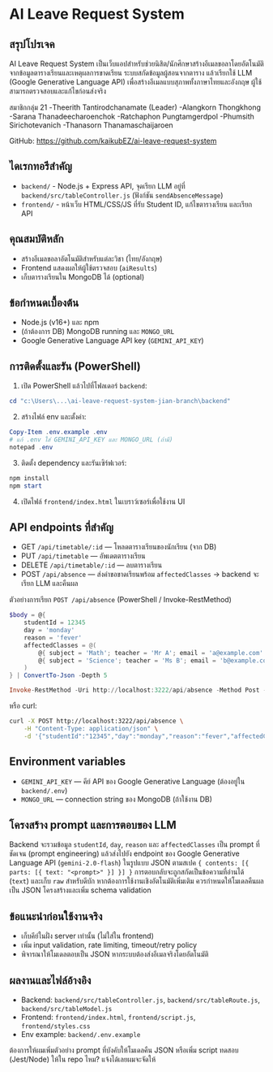 # AI Leave Request System

สรุปโปรเจค
-----------
AI Leave Request System เป็นเว็บแอปสำหรับช่วยนิสิต/นักศึกษาสร้างอีเมลขอลาโดยอัตโนมัติจากข้อมูลตารางเรียนและเหตุผลการขาดเรียน ระบบสกัดข้อมูลผู้สอนจากตาราง แล้วเรียกใช้ LLM (Google Generative Language API) เพื่อสร้างอีเมลแบบสุภาพทั้งภาษาไทยและอังกฤษ ผู้ใช้สามารถตรวจสอบและแก้ไขก่อนส่งจริง

สมาชิกกลุ่ม 21
-Theerith Tantirodchanamate (Leader)
-Alangkorn Thongkhong
-Sarana Thanadeecharoenchok
-Ratchaphon Pungtamgerdpol
-Phumsith Sirichotevanich
-Thanasorn Thanamaschaijaroen

GitHub: https://github.com/kaikubEZ/ai-leave-request-system

ไดเรกทอรีสำคัญ
-----------------
- `backend/` - Node.js + Express API, จุดเรียก LLM อยู่ที่ `backend/src/tableController.js` (ฟังก์ชัน `sendAbsenceMessage`) 
- `frontend/` - หน้าเว็บ HTML/CSS/JS ที่รับ Student ID, แก้ไขตารางเรียน และเรียก API

คุณสมบัติหลัก
----------------
- สร้างอีเมลขอลาอัตโนมัติสำหรับแต่ละวิชา (ไทย/อังกฤษ)
- Frontend แสดงผลให้ผู้ใช้ตรวจสอบ (`aiResults`)
- เก็บตารางเรียนใน MongoDB ได้ (optional)

ข้อกำหนดเบื้องต้น
-------------------
- Node.js (v16+) และ npm
- (ถ้าต้องการ DB) MongoDB running และ `MONGO_URL`
- Google Generative Language API key (`GEMINI_API_KEY`)

การติดตั้งและรัน (PowerShell)
--------------------------------
1. เปิด PowerShell แล้วไปที่โฟลเดอร์ `backend`:

```powershell
cd "c:\Users\...\ai-leave-request-system-jian-branch\backend"
```

2. สร้างไฟล์ env และตั้งค่า:

```powershell
Copy-Item .env.example .env
# แก้ .env ใส่ GEMINI_API_KEY และ MONGO_URL (ถ้ามี)
notepad .env
```

3. ติดตั้ง dependency และรันเซิร์ฟเวอร์:

```powershell
npm install
npm start
```

4. เปิดไฟล์ `frontend/index.html` ในเบราว์เซอร์เพื่อใช้งาน UI

API endpoints ที่สำคัญ
----------------------
- GET `/api/timetable/:id` — โหลดตารางเรียนของนักเรียน (จาก DB)
- PUT `/api/timetable` — อัพเดตตารางเรียน
- DELETE `/api/timetable/:id` — ลบตารางเรียน
- POST `/api/absence` — ส่งคำขอขาดเรียนพร้อม `affectedClasses` → backend จะเรียก LLM และคืนผล

ตัวอย่างการเรียก `POST /api/absence` (PowerShell / Invoke-RestMethod)
```powershell
$body = @{
	studentId = 12345
	day = 'monday'
	reason = 'fever'
	affectedClasses = @(
		@{ subject = 'Math'; teacher = 'Mr A'; email = 'a@example.com' }
		@{ subject = 'Science'; teacher = 'Ms B'; email = 'b@example.com' }
	)
} | ConvertTo-Json -Depth 5

Invoke-RestMethod -Uri http://localhost:3222/api/absence -Method Post -Body $body -ContentType 'application/json'
```

หรือ curl:
```bash
curl -X POST http://localhost:3222/api/absence \
	-H "Content-Type: application/json" \
	-d '{"studentId":"12345","day":"monday","reason":"fever","affectedClasses":[{"subject":"Math","teacher":"Mr A","email":"a@example.com"}] }'
```

Environment variables
---------------------
- `GEMINI_API_KEY` — คีย์ API ของ Google Generative Language (ต้องอยู่ใน `backend/.env`)
- `MONGO_URL` — connection string ของ MongoDB (ถ้าใช้งาน DB)

โครงสร้าง prompt และการตอบของ LLM
----------------------------------
Backend จะรวมข้อมูล `studentId`, `day`, `reason` และ `affectedClasses` เป็น prompt ที่ชัดเจน (prompt engineering) แล้วส่งไปยัง endpoint ของ Google Generative Language API (`gemini-2.0-flash`) ในรูปแบบ JSON ตามสเปค `{ contents: [{ parts: [{ text: "<prompt>" }] }] }` การตอบกลับจะถูกสกัดเป็นข้อความที่อ่านได้ (`text`) และเก็บ `raw` สำหรับดีบัก หากต้องการใช้งานเชิงอัตโนมัติเพิ่มเติม ควรกำหนดให้โมเดลคืนผลเป็น JSON โครงสร้างและเพิ่ม schema validation

ข้อแนะนำก่อนใช้งานจริง
-----------------------
- เก็บคีย์ในฝั่ง server เท่านั้น (ไม่ใส่ใน frontend)
- เพิ่ม input validation, rate limiting, timeout/retry policy
- พิจารณาให้โมเดลตอบเป็น JSON หากระบบต้องส่งอีเมลจริงโดยอัตโนมัติ

ผลงานและไฟล์อ้างอิง
---------------------
- Backend: `backend/src/tableController.js`, `backend/src/tableRoute.js`, `backend/src/tableModel.js`
- Frontend: `frontend/index.html`, `frontend/script.js`, `frontend/styles.css`
- Env example: `backend/.env.example`

ต้องการให้ผมเพิ่มตัวอย่าง prompt ที่บังคับให้โมเดลคืน JSON หรือเพิ่ม script ทดสอบ (Jest/Node) ให้ใน repo ไหม? แจ้งได้เลยผมจะจัดให้



